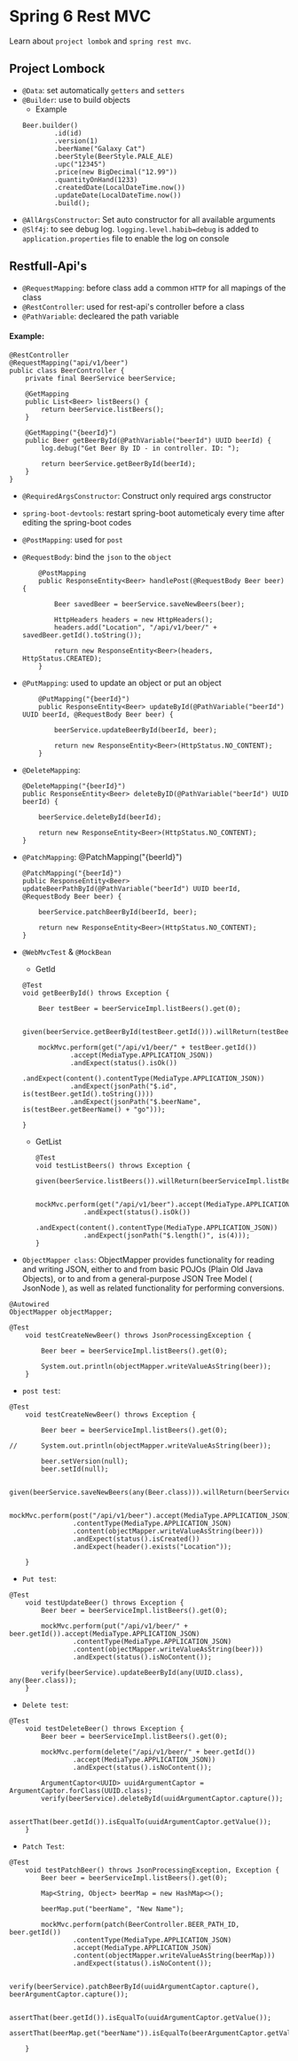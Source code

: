 # Spring 6 Rest MVC

Learn about `project lombok` and `spring rest mvc`.

## Project Lombock
- `@Data`: set automatically `getters` and `setters`
- `@Builder`: use to build objects
    - Example 
    ```
    Beer.builder()
            .id(id)
            .version(1)
            .beerName("Galaxy Cat")
            .beerStyle(BeerStyle.PALE_ALE)
            .upc("12345")
            .price(new BigDecimal("12.99"))
            .quantityOnHand(1233)
            .createdDate(LocalDateTime.now())
            .updateDate(LocalDateTime.now())
            .build();
    ```
- `@AllArgsConstructor`: Set auto constructor for all  available arguments
- `@Slf4j`: to see debug log. 
    `logging.level.habib=debug` is added to `application.properties` file to enable the log on console

##  Restfull-Api's
-   `@RequestMapping`: before class add a common `HTTP` for all mapings of the class
-   `@RestController`: used for rest-api's controller before a class
-   `@PathVariable`: decleared the path variable
#### Example:


    @RestController
    @RequestMapping("api/v1/beer")
    public class BeerController {
        private final BeerService beerService;

        @GetMapping
        public List<Beer> listBeers() {
            return beerService.listBeers();
        }

        @GetMapping("{beerId}")
        public Beer getBeerById(@PathVariable("beerId") UUID beerId) {
            log.debug("Get Beer By ID - in controller. ID: ");

            return beerService.getBeerById(beerId);
        }
    }



-  `@RequiredArgsConstructor`: Construct only required args constructor

-   `spring-boot-devtools`: restart spring-boot autometicaly every time after editing the spring-boot codes

-   `@PostMapping`: used for `post`
    
-   `@RequestBody`: bind the `json` to the `object`

    
            @PostMapping
            public ResponseEntity<Beer> handlePost(@RequestBody Beer beer) {
                
                Beer savedBeer = beerService.saveNewBeers(beer);
                
                HttpHeaders headers = new HttpHeaders();
                headers.add("Location", "/api/v1/beer/" + savedBeer.getId().toString());
                
                return new ResponseEntity<Beer>(headers, HttpStatus.CREATED);
            }


-   `@PutMapping`: used to update an object or put an object


            @PutMapping("{beerId}")
            public ResponseEntity<Beer> updateById(@PathVariable("beerId") UUID beerId, @RequestBody Beer beer) {
                
                beerService.updateBeerById(beerId, beer);
                
                return new ResponseEntity<Beer>(HttpStatus.NO_CONTENT);
            }


-   `@DeleteMapping`:
    
        @DeleteMapping("{beerId}")
        public ResponseEntity<Beer> deleteByID(@PathVariable("beerId") UUID beerId) {

            beerService.deleteById(beerId);
            
            return new ResponseEntity<Beer>(HttpStatus.NO_CONTENT);
        }

-   `@PatchMapping`:
@PatchMapping("{beerId}")
 
        @PatchMapping("{beerId}")
        public ResponseEntity<Beer> updateBeerPathById(@PathVariable("beerId") UUID beerId, @RequestBody Beer beer) {
            
            beerService.patchBeerById(beerId, beer);
            
            return new ResponseEntity<Beer>(HttpStatus.NO_CONTENT);
        }

-   `@WebMvcTest` & `@MockBean`
    -   GetId
    ```
    @Test
	void getBeerById() throws Exception {

		Beer testBeer = beerServiceImpl.listBeers().get(0);

		 given(beerService.getBeerById(testBeer.getId())).willReturn(testBeer);
		
		mockMvc.perform(get("/api/v1/beer/" + testBeer.getId())
                .accept(MediaType.APPLICATION_JSON))
                .andExpect(status().isOk())
                .andExpect(content().contentType(MediaType.APPLICATION_JSON))
                .andExpect(jsonPath("$.id", is(testBeer.getId().toString())))
                .andExpect(jsonPath("$.beerName", is(testBeer.getBeerName() + "go")));

	}
    ```
    -   GetList
        
        ```
        @Test
	    void testListBeers() throws Exception {
            given(beerService.listBeers()).willReturn(beerServiceImpl.listBeers());
            
            mockMvc.perform(get("/api/v1/beer").accept(MediaType.APPLICATION_JSON))
                    .andExpect(status().isOk())
                    .andExpect(content().contentType(MediaType.APPLICATION_JSON))
                    .andExpect(jsonPath("$.length()", is(4)));
        }
        ```

-   `ObjectMapper class`: ObjectMapper provides functionality for reading and writing JSON, either to and from basic POJOs (Plain Old Java Objects), or to and from a general-purpose JSON Tree Model ( JsonNode ), as well as related functionality for performing conversions.

```
@Autowired
ObjectMapper objectMapper;
```
```
@Test
	void testCreateNewBeer() throws JsonProcessingException {
		
		Beer beer = beerServiceImpl.listBeers().get(0);
		
		System.out.println(objectMapper.writeValueAsString(beer));
	}
```

-   `post test`:
```
@Test
	void testCreateNewBeer() throws Exception {
		
		Beer beer = beerServiceImpl.listBeers().get(0);
		
//		System.out.println(objectMapper.writeValueAsString(beer));
		
		beer.setVersion(null);
		beer.setId(null);
		
		given(beerService.saveNewBeers(any(Beer.class))).willReturn(beerServiceImpl.listBeers().get(1));
		
		mockMvc.perform(post("/api/v1/beer").accept(MediaType.APPLICATION_JSON)
				.contentType(MediaType.APPLICATION_JSON)
				.content(objectMapper.writeValueAsString(beer)))
				.andExpect(status().isCreated())
				.andExpect(header().exists("Location"));
		
	}
```

-   `Put test`:
```
@Test
	void testUpdateBeer() throws Exception {
		Beer beer = beerServiceImpl.listBeers().get(0);
		
		mockMvc.perform(put("/api/v1/beer/" + beer.getId()).accept(MediaType.APPLICATION_JSON)
				.contentType(MediaType.APPLICATION_JSON)
				.content(objectMapper.writeValueAsString(beer)))
				.andExpect(status().isNoContent());
		
		verify(beerService).updateBeerById(any(UUID.class), any(Beer.class));
	}
```

-   `Delete test`:
```
@Test
	void testDeleteBeer() throws Exception {
		Beer beer = beerServiceImpl.listBeers().get(0);
		
		mockMvc.perform(delete("/api/v1/beer/" + beer.getId())
				.accept(MediaType.APPLICATION_JSON))
				.andExpect(status().isNoContent());
		
		ArgumentCaptor<UUID> uuidArgumentCaptor = ArgumentCaptor.forClass(UUID.class);
		verify(beerService).deleteById(uuidArgumentCaptor.capture());
		
		assertThat(beer.getId()).isEqualTo(uuidArgumentCaptor.getValue());
	}
```

-   `Patch Test`:

```
@Test
	void testPatchBeer() throws JsonProcessingException, Exception {
		Beer beer = beerServiceImpl.listBeers().get(0);
		
		Map<String, Object> beerMap = new HashMap<>();
		
		beerMap.put("beerName", "New Name");
		
		mockMvc.perform(patch(BeerController.BEER_PATH_ID, beer.getId())
				.contentType(MediaType.APPLICATION_JSON)
				.accept(MediaType.APPLICATION_JSON)
				.content(objectMapper.writeValueAsString(beerMap)))
				.andExpect(status().isNoContent());
		
		verify(beerService).patchBeerById(uuidArgumentCaptor.capture(), beerArgumentCaptor.capture());
		
		assertThat(beer.getId()).isEqualTo(uuidArgumentCaptor.getValue());
		assertThat(beerMap.get("beerName")).isEqualTo(beerArgumentCaptor.getValue().getBeerName());
		
	}
```